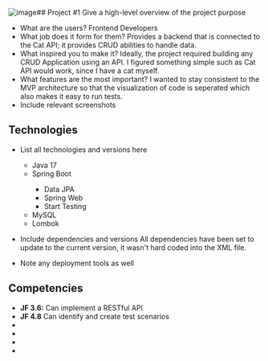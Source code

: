 ![image](https://github.com/AlexanderPach/MV-Portfolio/assets/33683097/eb3a0627-adb1-4171-b958-ef9831771311)## Project #1
Give a high-level overview of the project purpose
- What are the users?
Frontend Developers
- What job does it form for them?
Provides a backend that is connected to the Cat API; it provides CRUD abilities to handle data.
- What inspired you to make it?
Ideally, the project required building any CRUD Application using an API. I figured something simple such as Cat API would work, since I have a cat myself.
- What features are the most important?
I wanted to stay consistent to the MVP architecture so that the visualization of code is seperated which also makes it easy to run tests. 
- Include relevant screenshots

## Technologies
- List all technologies and versions here
  <ul>
    <li>Java 17</li>
    <li>Spring Boot</li>
    <ul>
      <li>Data JPA</li>
      <li>Spring Web</li>
      <li>Start Testing</li>
    </ul>
    <li>MySQL</li>
    <li>Lombok</li>
    
  </ul>
- Include dependencies and versions
All dependencies have been set to update to the current version, it wasn't hard coded into the XML file.
- Note any deployment tools as well

## Competencies
<ul>
  <li><b>JF 3.6:</b> Can implement a RESTful API</li>
  <li><b>JF 4.8</b> Can identify and create test scenarios</li>
  <li></li>
  <li></li>
  <li></li>
  <li></li>
</ul>
